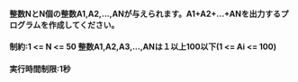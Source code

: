 #### 整数NとN個の整数A1,A2,...,ANが与えられます。A1+A2+...+ANを出力するプログラムを作成してください。
#### 制約:1 <= N <= 50 整数A1,A2,A3,...,ANは１以上100以下(1 <= Ai <= 100)
#### 実行時間制限:1秒